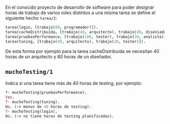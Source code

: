 En el conocido proyecto de desarrollo de software para poder designar horas de trabajo de varios roles distintos a una misma tarea se define el siguiente hecho `tarea/2`:

```prolog
tarea(login, [trabajo(80, programador)]).
tarea(cacheDistribuida, [trabajo(40, arquitecto), trabajo(80, diseniador)]).
tarea(pruebasPerformance, [trabajo(100, tester), trabajo(20, analista)]).
tarea(tuning, [trabajo(40, arquitecto), trabajo(20, tester)]).
```

De esta forma por ejemplo para la tarea cacheDistribuida se necesitan 40 horas de un arquitecto y 80 horas de un diseñador.

## `muchoTesting/1`

Indica si una tarea tiene más de 40 horas de testing, por ejemplo:

```prolog
?- muchoTesting(pruebasPerformance).
Yes.
?- muchoTesting(tuning).
No. (-> menos de 40 horas de testing).
?- muchoTesting(login).
No. (-> no tiene horas de testing planificadas). 
```